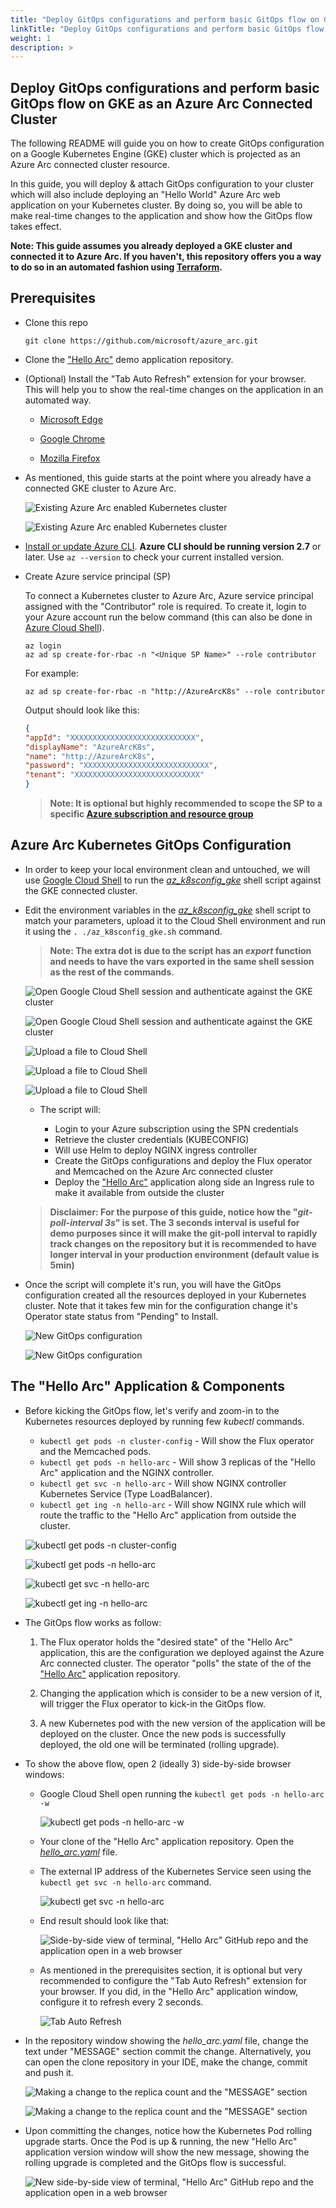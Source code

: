 ```yaml
---
title: "Deploy GitOps configurations and perform basic GitOps flow on GKE as an Azure Arc Connected Cluster"
linkTitle: "Deploy GitOps configurations and perform basic GitOps flow on GKE as an Azure Arc Connected Cluster"
weight: 1
description: >
---
```


## Deploy GitOps configurations and perform basic GitOps flow on GKE as an Azure Arc Connected Cluster

The following README will guide you on how to create GitOps configuration on a Google Kubernetes Engine (GKE) cluster which is projected as an Azure Arc connected cluster resource.

In this guide, you will deploy & attach GitOps configuration to your cluster which will also include deploying an "Hello World" Azure Arc web application on your Kubernetes cluster. By doing so, you will be able to make real-time changes to the application and show how the GitOps flow takes effect.

**Note: This guide assumes you already deployed a GKE cluster and connected it to Azure Arc. If you haven't, this repository offers you a way to do so in an automated fashion using [Terraform](https://github.com/microsoft/azure_arc/blob/main/docs/azure_arc_jumpstart/azure_arc_k8s/gke/gke_terraform/_index.md).**

## Prerequisites

* Clone this repo

    ```console
    git clone https://github.com/microsoft/azure_arc.git
    ```

* Clone the ["Hello Arc"](https://github.com/likamrat/hello_arc) demo application repository.

* (Optional) Install the "Tab Auto Refresh" extension for your browser. This will help you to show the real-time changes on the application in an automated way.

    *   [Microsoft Edge](https://microsoftedge.microsoft.com/addons/detail/odiofbnciojkpogljollobmhplkhmofe)

    *   [Google Chrome](https://chrome.google.com/webstore/detail/tab-auto-refresh/jaioibhbkffompljnnipmpkeafhpicpd?hl=en)

    *   [Mozilla Firefox](https://addons.mozilla.org/en-US/firefox/addon/tab-auto-refresh/)

* As mentioned, this guide starts at the point where you already have a connected GKE cluster to Azure Arc.

    ![Existing Azure Arc enabled Kubernetes cluster](./01.png)

    ![Existing Azure Arc enabled Kubernetes cluster](./02.png)

* [Install or update Azure CLI](https://docs.microsoft.com/en-us/cli/azure/install-azure-cli?view=azure-cli-latest). **Azure CLI should be running version 2.7** or later. Use ```az --version``` to check your current installed version.

* Create Azure service principal (SP)

    To connect a Kubernetes cluster to Azure Arc, Azure service principal assigned with the "Contributor" role is required. To create it, login to your Azure account run the below command (this can also be done in [Azure Cloud Shell](https://shell.azure.com/)).

    ```console
    az login
    az ad sp create-for-rbac -n "<Unique SP Name>" --role contributor
    ```

    For example:

    ```console
    az ad sp create-for-rbac -n "http://AzureArcK8s" --role contributor
    ```

    Output should look like this:

    ```json
    {
    "appId": "XXXXXXXXXXXXXXXXXXXXXXXXXXXX",
    "displayName": "AzureArcK8s",
    "name": "http://AzureArcK8s",
    "password": "XXXXXXXXXXXXXXXXXXXXXXXXXXXX",
    "tenant": "XXXXXXXXXXXXXXXXXXXXXXXXXXXX"
    }
    ```

    > **Note: It is optional but highly recommended to scope the SP to a specific [Azure subscription and resource group](https://docs.microsoft.com/en-us/cli/azure/ad/sp?view=azure-cli-latest)**

## Azure Arc Kubernetes GitOps Configuration

* In order to keep your local environment clean and untouched, we will use [Google Cloud Shell](https://cloud.google.com/shell) to run the [*az_k8sconfig_gke*](https://github.com/microsoft/azure_arc/blob/main/azure_arc_k8s_jumpstart/gke/gitops/basic/az_k8sconfig_gke.sh) shell script against the GKE connected cluster.

* Edit the environment variables in the [*az_k8sconfig_gke*](https://github.com/microsoft/azure_arc/blob/main/azure_arc_k8s_jumpstart/gke/gitops/basic/az_k8sconfig_gke.sh) shell script to match your parameters, upload it to the Cloud Shell environment and run it using the ```. ./az_k8sconfig_gke.sh``` command.

    > **Note: The extra dot is due to the script has an *export* function and needs to have the vars exported in the same shell session as the rest of the commands.**

    ![Open Google Cloud Shell session and authenticate against the GKE cluster](./03.png)

    ![Open Google Cloud Shell session and authenticate against the GKE cluster](./04.png)

    ![Upload a file to Cloud Shell](./05.png)

    ![Upload a file to Cloud Shell](./06.png)

    ![Upload a file to Cloud Shell](./07.png)

    *  The script will:

        *   Login to your Azure subscription using the SPN credentials
        *   Retrieve the cluster credentials (KUBECONFIG)
        *   Will use Helm to deploy NGINX ingress controller
        *   Create the GitOps configurations and deploy the Flux operator and Memcached on the Azure Arc connected cluster
        *   Deploy the ["Hello Arc"](https://github.com/likamrat/hello_arc) application along side an Ingress rule to make it available from outside the cluster

    > **Disclaimer: For the purpose of this guide, notice how the "*git-poll-interval 3s*" is set. The 3 seconds interval is useful for demo purposes since it will make the git-poll interval to rapidly track changes on the repository but it is recommended to have longer interval in your production environment (default value is 5min)**

* Once the script will complete it's run, you will have the GitOps configuration created all the resources deployed in your Kubernetes cluster. Note that it takes few min for the configuration change it's Operator state status from "Pending" to Install.

    ![New GitOps configuration](./08.png)

    ![New GitOps configuration](./09.png)

## The "Hello Arc" Application & Components

* Before kicking the GitOps flow, let's verify and zoom-in to the Kubernetes resources deployed by running few *kubectl* commands.

    * ```kubectl get pods -n cluster-config``` - Will show the Flux operator and the Memcached pods.
    * ```kubectl get pods -n hello-arc``` - Will show 3 replicas of the "Hello Arc" application and the NGINX controller.
    * ```kubectl get svc -n hello-arc``` - Will show NGINX controller Kubernetes Service (Type LoadBalancer).
    * ```kubectl get ing -n hello-arc``` - Will show NGINX rule which will route the traffic to the "Hello Arc" application from outside the cluster.

    ![kubectl get pods -n cluster-config](./10.png)

    ![kubectl get pods -n hello-arc](./11.png)

    ![kubectl get svc -n hello-arc](./12.png)

    ![kubectl get ing -n hello-arc](./13.png)

* The GitOps flow works as follow:

    1. The Flux operator holds the "desired state" of the "Hello Arc" application, this are the configuration we deployed against the Azure Arc connected cluster. The operator "polls" the state of the of the ["Hello Arc"](https://github.com/likamrat/hello_arc) application repository.

    2. Changing the application which is consider to be a new version of it, will trigger the Flux operator to kick-in the GitOps flow.

    3. A new Kubernetes pod with the new version of the application will be deployed on the cluster. Once the new pods is successfully deployed, the old one will be terminated (rolling upgrade).

* To show the above flow, open 2 (ideally 3) side-by-side browser windows:

    * Google Cloud Shell open running the ```kubectl get pods -n hello-arc -w```

        ![kubectl get pods -n hello-arc -w](./14.png)

    * Your clone of the "Hello Arc" application repository. Open the [*hello_arc.yaml*](https://github.com/likamrat/hello_arc/blob/master/yaml/hello_arc.yaml) file.

    * The external IP address of the Kubernetes Service seen using the ```kubectl get svc -n hello-arc``` command.

        ![kubectl get svc -n hello-arc](./15.png)

    * End result should look like that:

        ![Side-by-side view of terminal, "Hello Arc" GitHub repo and the application open in a web browser](./16.png)

    * As mentioned in the prerequisites section, it is optional but very recommended to configure the "Tab Auto Refresh" extension for your browser. If you did, in the "Hello Arc" application window, configure it to refresh every 2 seconds.

        ![Tab Auto Refresh](./17.png)

* In the repository window showing the *hello_arc.yaml* file, change the text under "MESSAGE" section commit the change. Alternatively, you can open the clone repository in your IDE, make the change, commit and push it.

    ![Making a change to the replica count and the "MESSAGE" section](./18.png)

    ![Making a change to the replica count and the "MESSAGE" section](./19.png)

* Upon committing the changes, notice how the Kubernetes Pod rolling upgrade starts. Once the Pod is up & running, the new "Hello Arc" application version window will show the new message, showing the rolling upgrade is completed and the GitOps flow is successful.

    ![New side-by-side view of terminal, "Hello Arc" GitHub repo and the application open in a web browser](./20.png)
